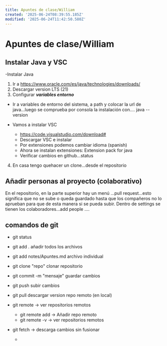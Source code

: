 ```yaml
---
title: Apuntes de clase/William
created: '2025-06-24T08:39:55.185Z'
modified: '2025-06-24T11:42:50.580Z'
---
```


# Apuntes de clase/William

## Instalar Java y VSC
-Instalar Java
1. Ir a https://www.oracle.com/es/java/technologies/downloads/
2. Descargar version LTS (21)
3. Configurar ***variables entorno***
  - Ir a variables de entorno del sistema, a path y colocar la url de java...luego se comprueba por consola la instalación con....
  java --version

  - Vamos a instalar VSC

    - https://code.visualstudio.com/download#
    - Descargar VSC e instalar
    - Por extensiones podemos cambiar idioma (spanish)
    - Ahora se instalan extensiones: Extension pack for java
    - Verificar cambios en github...status
4. En casa tengo quehacer un clone...desde el repositorio


  ## Añadir personas al proyecto (colaborativo)

  En el repositorio, en la parte superior hay un menú ...pull request...esto significa que no se sube o queda guardado hasta que los compañeros no lo aprueban para que de esta manera si se pueda subir. Dentro de settings se tienen los colaboradores...add people
  ....

  ## comandos de git

- git status
- git add . añadir todos los archivos
- git add notes/Apuntes.md archivo individual
- git clone "repo" clonar repositorio
- git commit -m "mensaje"  guardar cambios
- git push subir cambios
- git pull descargar version repo remoto (en local)

- git remote -> ver repositorios remotos
  - git remote add -> Añadir repo remoto
  - git remote -v -> ver repositorios remotos

- git fetch -> descarga cambios sin fusionar



    
    - 

